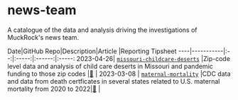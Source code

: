 # news-team
A catalogue of the data and analysis driving the investigations of MuckRock's news team. 


Date|GitHub Repo|Description|Article |Reporting Tipsheet
----|-----------|:--:|:-----:|:------:|:-----:
2023-04-26| [`missouri-childcare-deserts`](https://github.com/MuckRock/missouri-childcare-deserts) |Zip-code level data and analysis of child care deserts in Missouri and pandemic funding to those zip codes |[:newspaper:](https://www.muckrock.com/news/archives/2023/apr/26/disappearing-daycare-missouri-data/) |
2023-03-08 | [`maternal-mortality`](https://github.com/MuckRock/maternal-mortality) |CDC data and data from death certficates in several states related to U.S. maternal mortality from 2020 to 2022|[:newspaper:](https://www.muckrock.com/news/archives/2023/mar/08/maternal-mortality-data-release/) | 
